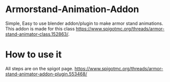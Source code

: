 # Armorstand-Animation-Addon
Simple, Easy to use blender addon/plugin to make armor stand animations. This addon is made for this class https://www.spigotmc.org/threads/armor-stand-animator-class.152863/.
# How to use it
All steps are on the spigot page.
https://www.spigotmc.org/threads/armor-stand-animator-addon-plugin.553468/

